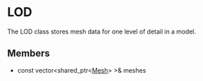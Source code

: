 # LOD #
The LOD class stores mesh data for one level of detail in a model.

##  Members ##
- const vector\<shared_ptr\<[Mesh](CPP_Mesh)\> \>& meshes
